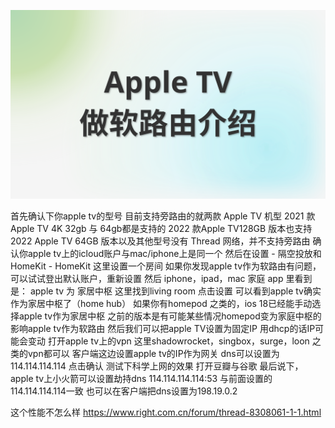 [![视频讲解](apple_tv.svg)](https://www.youtube.com/watch?v=13MIs5wHJds)

首先确认下你apple tv的型号
目前支持旁路由的就两款 Apple TV 机型
2021 款Apple TV 4K 
32gb 与 64gb都是支持的
2022 款Apple TV128GB 版本也支持
2022 Apple TV 64GB 版本以及其他型号没有 Thread 网络，并不支持旁路由
确认你apple tv上的icloud账户与mac/iphone上是同一个
然后在设置 - 隔空投放和HomeKit - HomeKit 这里设置一个房间
如果你发现apple tv作为软路由有问题，可以试试登出默认账户，重新设置
然后 iphone，ipad，mac 家庭 app 里看到是： apple tv 为 家居中枢
这里找到living room
点击设置
可以看到apple tv确实作为家居中枢了（home hub）
如果你有homepod 之类的，ios 18已经能手动选择apple tv作为家居中枢
之前的版本是有可能某些情况homepod变为家庭中枢的
影响apple tv作为软路由
然后我们可以把apple TV设置为固定IP 
用dhcp的话IP可能会变动
打开apple tv上的vpn
这里shadowrocket，singbox，surge，loon 之类的vpn都可以
客户端这边设置apple tv的IP作为网关
 dns可以设置为114.114.114.114 
点击确认
测试下科学上网的效果
打开豆瓣与谷歌
最后说下，apple tv上小火箭可以设置劫持dns 114.114.114.114:53
与前面设置的114.114.114.114一致
也可以在客户端把dns设置为198.19.0.2

这个性能不怎么样 https://www.right.com.cn/forum/thread-8308061-1-1.html
